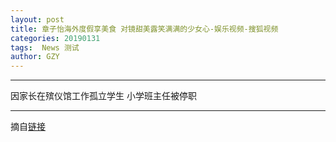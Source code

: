 ```yaml
---
layout: post
title: 章子怡海外度假享美食 对镜甜美露笑满满的少女心-娱乐视频-搜狐视频
categories: 20190131
tags:  News 测试
author: GZY
---
```


*****

因家长在殡仪馆工作孤立学生 小学班主任被停职

*****

摘自[链接](https://tv.sohu.com/v/dXMvMzEyODEzNDk4LzExODc5MjkyOC5zaHRtbA==.html)